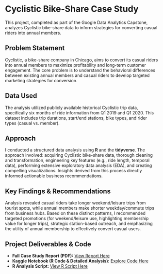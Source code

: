 # Cyclistic Bike-Share Case Study

This project, completed as part of the Google Data Analytics Capstone, analyzes Cyclistic bike-share data to inform strategies for converting casual riders into annual members.

## Problem Statement

Cyclistic, a bike-share company in Chicago, aims to convert its casual riders into annual members to maximize profitability and long-term customer engagement. The core problem is to understand the behavioral differences between existing annual members and casual riders to develop targeted marketing strategies for conversion.

## Data Used

The analysis utilized publicly available historical Cyclistic trip data, specifically six months of ride information from Q1 2019 and Q1 2020. This dataset includes trip durations, start/end stations, bike types, and rider types (casual vs. member).

## Approach

I conducted a structured data analysis using **R** and the **tidyverse**. The approach involved: acquiring Cyclistic bike-share data, thorough cleaning and transformation, engineering key features (e.g., ride length, temporal data), performing extensive exploratory data analysis (EDA), and creating compelling visualizations. Insights derived from this process directly informed actionable business recommendations.

## Key Findings & Recommendations

Analysis revealed casual riders take longer weekend/leisure trips from tourist spots, while annual members make shorter weekday/commute trips from business hubs. Based on these distinct patterns, I recommended targeted promotions (for weekend/leisure use, highlighting membership value for longer trips), strategic station-based outreach, and emphasizing the utility of annual membership to effectively convert casual users.

## Project Deliverables & Code

* **Full Case Study Report (PDF):** [View Report Here](https://github.com/srstoner21/Cyclistic-Case-Study/raw/main/Esxum.pdf)
* **Kaggle Notebook (R Code & Detailed Analysis):** [Explore Code Here](https://www.kaggle.com/code/shaunstoner/cyclistic-bike-share-case-study)
* **R Analysis Script:** [View R Script Here](https://github.com/srstoner21/Cyclistic-Case-Study/raw/refs/heads/main/cyclistic_data_cleaning_analysis.R)
